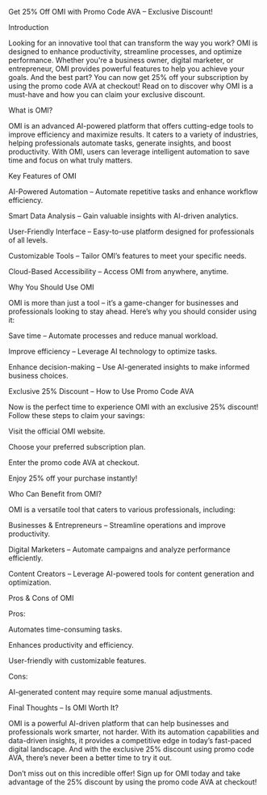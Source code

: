 Get 25% Off OMI with Promo Code AVA – Exclusive Discount!

Introduction

Looking for an innovative tool that can transform the way you work? OMI is designed to enhance productivity, streamline processes, and optimize performance. Whether you're a business owner, digital marketer, or entrepreneur, OMI provides powerful features to help you achieve your goals. And the best part? You can now get 25% off your subscription by using the promo code AVA at checkout! Read on to discover why OMI is a must-have and how you can claim your exclusive discount.

What is OMI?

OMI is an advanced AI-powered platform that offers cutting-edge tools to improve efficiency and maximize results. It caters to a variety of industries, helping professionals automate tasks, generate insights, and boost productivity. With OMI, users can leverage intelligent automation to save time and focus on what truly matters.

Key Features of OMI

AI-Powered Automation – Automate repetitive tasks and enhance workflow efficiency.

Smart Data Analysis – Gain valuable insights with AI-driven analytics.

User-Friendly Interface – Easy-to-use platform designed for professionals of all levels.

Customizable Tools – Tailor OMI’s features to meet your specific needs.

Cloud-Based Accessibility – Access OMI from anywhere, anytime.

Why You Should Use OMI

OMI is more than just a tool – it’s a game-changer for businesses and professionals looking to stay ahead. Here’s why you should consider using it:

Save time – Automate processes and reduce manual workload.

Improve efficiency – Leverage AI technology to optimize tasks.

Enhance decision-making – Use AI-generated insights to make informed business choices.

Exclusive 25% Discount – How to Use Promo Code AVA

Now is the perfect time to experience OMI with an exclusive 25% discount! Follow these steps to claim your savings:

Visit the official OMI website.

Choose your preferred subscription plan.

Enter the promo code AVA at checkout.

Enjoy 25% off your purchase instantly!

Who Can Benefit from OMI?

OMI is a versatile tool that caters to various professionals, including:

Businesses & Entrepreneurs – Streamline operations and improve productivity.

Digital Marketers – Automate campaigns and analyze performance efficiently.

Content Creators – Leverage AI-powered tools for content generation and optimization.

Pros & Cons of OMI

Pros:

Automates time-consuming tasks.

Enhances productivity and efficiency.

User-friendly with customizable features.

Cons:

AI-generated content may require some manual adjustments.

Final Thoughts – Is OMI Worth It?

OMI is a powerful AI-driven platform that can help businesses and professionals work smarter, not harder. With its automation capabilities and data-driven insights, it provides a competitive edge in today’s fast-paced digital landscape. And with the exclusive 25% discount using promo code AVA, there’s never been a better time to try it out.

Don’t miss out on this incredible offer! Sign up for OMI today and take advantage of the 25% discount by using the promo code AVA at checkout!

